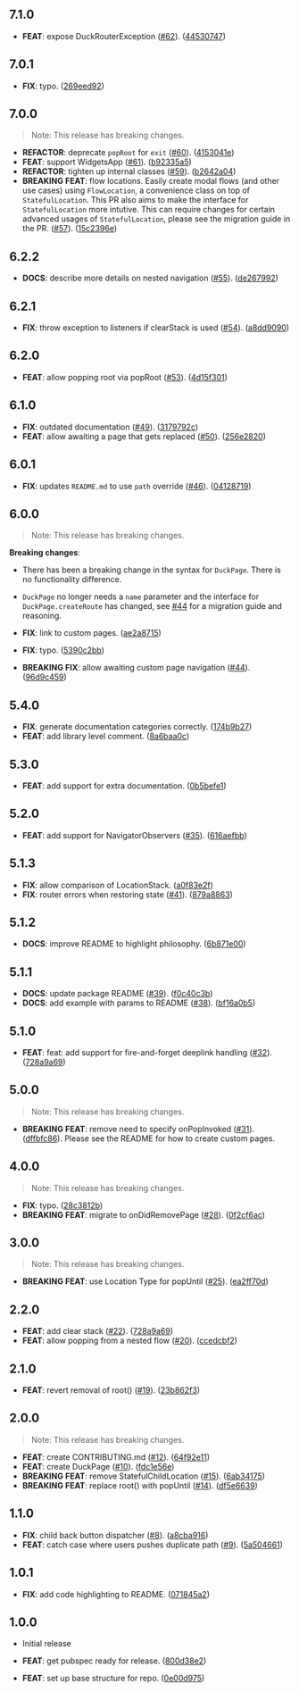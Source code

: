 ## 7.1.0

 - **FEAT**: expose DuckRouterException ([#62](https://github.com/jaspervanriet/duck_router/issues/62)). ([44530747](https://github.com/jaspervanriet/duck_router/commit/4453074700f69ff51b963d6c82b7542a4cbfa044))

## 7.0.1

 - **FIX**: typo. ([269eed92](https://github.com/jaspervanriet/duck_router/commit/269eed921b33a272c97bcc1457721dd6835ad1ef))

## 7.0.0

> Note: This release has breaking changes.

 - **REFACTOR**: deprecate `popRoot` for `exit` ([#60](https://github.com/jaspervanriet/duck_router/issues/60)). ([4153041e](https://github.com/jaspervanriet/duck_router/commit/4153041e4d917d921741a8c4bcae631ae16f8ba1))
 - **FEAT**: support WidgetsApp ([#61](https://github.com/jaspervanriet/duck_router/issues/61)). ([b92335a5](https://github.com/jaspervanriet/duck_router/commit/b92335a5d45955f073b66a2085626eea35c214c8))
 - **REFACTOR**: tighten up internal classes ([#59](https://github.com/jaspervanriet/duck_router/issues/59)). ([b2642a04](https://github.com/jaspervanriet/duck_router/commit/b2642a04ec6f7ba995ae7b183fe5a5137afb7514))
 - **BREAKING** **FEAT**: flow locations. Easily create modal flows (and other use cases) using `FlowLocation`, a convenience class on top of `StatefulLocation`. This PR also aims to make the interface for `StatefulLocation` more intutive. This can require changes for certain advanced usages of `StatefulLocation`, please see the migration guide in the PR. ([#57](https://github.com/jaspervanriet/duck_router/issues/57)). ([15c2396e](https://github.com/jaspervanriet/duck_router/commit/15c2396e1dfc012ad17af655c77146d79d728723))

## 6.2.2

 - **DOCS**: describe more details on nested navigation ([#55](https://github.com/jaspervanriet/duck_router/issues/55)). ([de267992](https://github.com/jaspervanriet/duck_router/commit/de2679925be0335fcae327e2e9a41972e85de493))

## 6.2.1

 - **FIX**: throw exception to listeners if clearStack is used ([#54](https://github.com/jaspervanriet/duck_router/issues/54)). ([a8dd9090](https://github.com/jaspervanriet/duck_router/commit/a8dd9090398d7439ee06381ea4a4c2f165837ea8))

## 6.2.0

 - **FEAT**: allow popping root via popRoot ([#53](https://github.com/jaspervanriet/duck_router/issues/53)). ([4d15f301](https://github.com/jaspervanriet/duck_router/commit/4d15f30115ac684dd7a45ccb56368e0602ded909))

## 6.1.0

 - **FIX**: outdated documentation ([#49](https://github.com/jaspervanriet/duck_router/issues/49)). ([3179792c](https://github.com/jaspervanriet/duck_router/commit/3179792c2a9a1d6e0bad132afddf185984936cdb))
 - **FEAT**: allow awaiting a page that gets replaced ([#50](https://github.com/jaspervanriet/duck_router/issues/50)). ([256e2820](https://github.com/jaspervanriet/duck_router/commit/256e28203009b4efc1cba568e3b141d04c26085f))

## 6.0.1

 - **FIX**: updates `README.md` to use `path` override ([#46](https://github.com/jaspervanriet/duck_router/issues/46)). ([04128719](https://github.com/jaspervanriet/duck_router/commit/041287198cebe3a242fc1633f9d14b63cafaf9cf))

## 6.0.0

> Note: This release has breaking changes.

**Breaking changes**:

- There has been a breaking change in the syntax for `DuckPage`. There is no functionality difference.
- `DuckPage` no longer needs a `name` parameter and the interface for `DuckPage.createRoute` has changed, see [#44](https://github.com/JaspervanRiet/duck_router/pull/44) for a migration guide and reasoning.

- **FIX**: link to custom pages. ([ae2a8715](https://github.com/jaspervanriet/duck_router/commit/ae2a87151276be7f783c3c690c4d0c52e4523e16))
- **FIX**: typo. ([5390c2bb](https://github.com/jaspervanriet/duck_router/commit/5390c2bbb9cdb27bcd5bbd1531ed2d874706e797))
- **BREAKING** **FIX**: allow awaiting custom page navigation ([#44](https://github.com/JaspervanRiet/duck_router/pull/44)). ([96d9c459](https://github.com/jaspervanriet/duck_router/commit/96d9c4591d1660ded3328fbec4372c1b73adfb6e))

## 5.4.0

- **FIX**: generate documentation categories correctly. ([174b9b27](https://github.com/jaspervanriet/duck_router/commit/174b9b2701d0e269396d4b83ab4c2526b37902e0))
- **FEAT**: add library level comment. ([8a6baa0c](https://github.com/jaspervanriet/duck_router/commit/8a6baa0c618dedd94f66624b23ff214e78d32076))

## 5.3.0

- **FEAT**: add support for extra documentation. ([0b5befe1](https://github.com/jaspervanriet/duck_router/commit/0b5befe165f47bdf2245e04e98ca86fe63674278))

## 5.2.0

- **FEAT**: add support for NavigatorObservers ([#35](https://github.com/jaspervanriet/duck_router/issues/35)). ([616aefbb](https://github.com/jaspervanriet/duck_router/commit/616aefbbef9d40c86d99173399bad64c80661ccd))

## 5.1.3

- **FIX**: allow comparison of LocationStack. ([a0f83e2f](https://github.com/jaspervanriet/duck_router/commit/a0f83e2f39eda4597bb658c239037c991c70ea33))
- **FIX**: router errors when restoring state ([#41](https://github.com/jaspervanriet/duck_router/issues/41)). ([879a8863](https://github.com/jaspervanriet/duck_router/commit/879a8863cdc07b3c1dd934e0e822e291f9198d24))

## 5.1.2

- **DOCS**: improve README to highlight philosophy. ([6b871e00](https://github.com/jaspervanriet/duck_router/commit/6b871e0079eaa60f6baf0585e0800a1963993a31))

## 5.1.1

- **DOCS**: update package README ([#39](https://github.com/jaspervanriet/duck_router/issues/39)). ([f0c40c3b](https://github.com/jaspervanriet/duck_router/commit/f0c40c3b8d4a48a70928d4033fb1a0e91606c2ac))
- **DOCS**: add example with params to README ([#38](https://github.com/jaspervanriet/duck_router/issues/38)). ([bf16a0b5](https://github.com/jaspervanriet/duck_router/commit/bf16a0b554e0fb132a912b0090be09d60823dc91))

## 5.1.0

- **FEAT**: feat: add support for fire-and-forget deeplink handling ([#32](https://github.com/Jaspervanriet/duck_router/issues/32)). ([728a9a69](https://github.com/jaspervanriet/duck_router/commit/735121018a2754334136d7773d01039903779867))

## 5.0.0

> Note: This release has breaking changes.

- **BREAKING** **FEAT**: remove need to specify onPopInvoked ([#31](https://github.com/jaspervanriet/duck_router/issues/31)). ([dffbfc86](https://github.com/jaspervanriet/duck_router/commit/dffbfc8645078acb16dfa4534227342b28fbbb3b)). Please see the README for how to create custom pages.

## 4.0.0

> Note: This release has breaking changes.

- **FIX**: typo. ([28c3812b](https://github.com/jaspervanriet/duck_router/commit/28c3812b6e0b71619e1f1f5ae5ecb3952eca080a))
- **BREAKING** **FEAT**: migrate to onDidRemovePage ([#28](https://github.com/jaspervanriet/duck_router/issues/28)). ([0f2cf6ac](https://github.com/jaspervanriet/duck_router/commit/0f2cf6ac6a19214445feed2e5881f815219662df))

## 3.0.0

> Note: This release has breaking changes.

- **BREAKING** **FEAT**: use Location Type for popUntil ([#25](https://github.com/jaspervanriet/duck_router/issues/25)). ([ea2ff70d](https://github.com/jaspervanriet/duck_router/commit/ea2ff70d447915eff4ddb71b2a4093bfdede665f))

## 2.2.0

- **FEAT**: add clear stack ([#22](https://github.com/jaspervanriet/duck_router/issues/22)). ([728a9a69](https://github.com/jaspervanriet/duck_router/commit/728a9a6919b724734cc1be739d425f1d6092563e))
- **FEAT**: allow popping from a nested flow ([#20](https://github.com/jaspervanriet/duck_router/issues/20)). ([ccedcbf2](https://github.com/jaspervanriet/duck_router/commit/ccedcbf217ce3775b68cd124642c58a4ce6b198c))

## 2.1.0

- **FEAT**: revert removal of root() ([#19](https://github.com/jaspervanriet/duck_router/issues/19)). ([23b862f3](https://github.com/jaspervanriet/duck_router/commit/23b862f3bc613d24632a89c3cf915f5dd9fdfbed))

## 2.0.0

> Note: This release has breaking changes.

- **FEAT**: create CONTRIBUTING.md ([#12](https://github.com/jaspervanriet/duck_router/issues/12)). ([64f92e11](https://github.com/jaspervanriet/duck_router/commit/64f92e11296459892afbf2247e4779524715a7e3))
- **FEAT**: create DuckPage ([#10](https://github.com/jaspervanriet/duck_router/issues/10)). ([fdc1e56e](https://github.com/jaspervanriet/duck_router/commit/fdc1e56eb22a249e582208b9955d311d64faa03b))
- **BREAKING** **FEAT**: remove StatefulChildLocation ([#15](https://github.com/jaspervanriet/duck_router/issues/15)). ([6ab34175](https://github.com/jaspervanriet/duck_router/commit/6ab3417519c15021d3d0cd2b318499a994337c90))
- **BREAKING** **FEAT**: replace root() with popUntil ([#14](https://github.com/jaspervanriet/duck_router/issues/14)). ([df5e6639](https://github.com/jaspervanriet/duck_router/commit/df5e66393366a7d729c27c2f4b057e734ece6ea4))

## 1.1.0

- **FIX**: child back button dispatcher ([#8](https://github.com/jaspervanriet/duck_router/issues/8)). ([a8cba916](https://github.com/jaspervanriet/duck_router/commit/a8cba916b7b4037d6ef80909bcb3af3ba435b2e7))
- **FEAT**: catch case where users pushes duplicate path ([#9](https://github.com/jaspervanriet/duck_router/issues/9)). ([5a504661](https://github.com/jaspervanriet/duck_router/commit/5a504661770c19b9108e922e4c9a2b67f8a47002))

## 1.0.1

- **FIX**: add code highlighting to README. ([071845a2](https://github.com/jaspervanriet/duck_router/commit/071845a299341f7338c0785095039d749d80f19f))

## 1.0.0

- Initial release

- **FEAT**: get pubspec ready for release. ([800d38e2](https://github.com/jaspervanriet/duck_router/commit/800d38e2b0e5387f69dd5df8f880c618dee408b9))
- **FEAT**: set up base structure for repo. ([0e00d975](https://github.com/jaspervanriet/duck_router/commit/0e00d97510bd602b8dadd8c4555d2ac3d29014d9))
